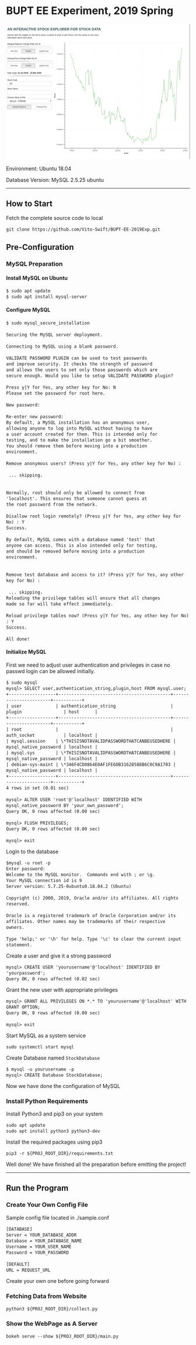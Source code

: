 # BUPT EE Experiment, 2019 Spring

![Demo](https://github.com/Vito-Swift/BUPT-EE-2019Exp/blob/master/assets/show.png)

Environment: Ubuntu 18.04

Database Version: MySQL 2.5.25 ubuntu

---

## How to Start

Fetch the complete source code to local
```
git clone https://github.com/Vito-Swift/BUPT-EE-2019Exp.git
```


## Pre-Configuration

### MySQL Preparation

#### Install MySQL on Ubuntu

```
$ sudo apt update
$ sudo apt install mysql-server
```

#### Configure MySQL

```
$ sudo mysql_secure_installation

Securing the MySQL server deployment.

Connecting to MySQL using a blank password.

VALIDATE PASSWORD PLUGIN can be used to test passwords
and improve security. It checks the strength of password
and allows the users to set only those passwords which are
secure enough. Would you like to setup VALIDATE PASSWORD plugin?

Press y|Y for Yes, any other key for No: N
Please set the password for root here.

New password: 

Re-enter new password: 
By default, a MySQL installation has an anonymous user,
allowing anyone to log into MySQL without having to have
a user account created for them. This is intended only for
testing, and to make the installation go a bit smoother.
You should remove them before moving into a production
environment.

Remove anonymous users? (Press y|Y for Yes, any other key for No) :   

 ... skipping.


Normally, root should only be allowed to connect from
'localhost'. This ensures that someone cannot guess at
the root password from the network.

Disallow root login remotely? (Press y|Y for Yes, any other key for No) : Y  
Success.

By default, MySQL comes with a database named 'test' that
anyone can access. This is also intended only for testing,
and should be removed before moving into a production
environment.


Remove test database and access to it? (Press y|Y for Yes, any other key for No) : 

 ... skipping.
Reloading the privilege tables will ensure that all changes
made so far will take effect immediately.

Reload privilege tables now? (Press y|Y for Yes, any other key for No) : Y
Success.

All done! 
```

#### Initialize MySQL

First we need to adjust user authentication and privileges in case no passwd login can be allowed initially.

```
$ sudo mysql
mysql> SELECT user,authentication_string,plugin,host FROM mysql.user;
+------------------+-------------------------------------------+-----------------------+-----------+
| user             | authentication_string                     | plugin                | host      |
+------------------+-------------------------------------------+-----------------------+-----------+
| root             |                                           | auth_socket           | localhost |
| mysql.session    | \*THISISNOTAVALIDPASSWORDTHATCANBEUSEDHERE | mysql_native_password | localhost |
| mysql.sys        | \*THISISNOTAVALIDPASSWORDTHATCANBEUSEDHERE | mysql_native_password | localhost |
| debian-sys-maint | \*346F4CD0864E0AF1FE6DB31628588B6C0C9A1703 | mysql_native_password | localhost |
+------------------+-------------------------------------------+-----------------------+-----------+
4 rows in set (0.01 sec)

mysql> ALTER USER 'root'@'localhost' IDENTIFIED WITH mysql_native_password BY 'your_own_password';
Query OK, 0 rows affected (0.00 sec)

mysql> FLUSH PRIVILEGES;
Query OK, 0 rows affected (0.00 sec)

mysql> exit
```

Login to the database
```
$mysql -u root -p  
Enter password:
Welcome to the MySQL monitor.  Commands end with ; or \g.
Your MySQL connection id is 9
Server version: 5.7.25-0ubuntu0.18.04.2 (Ubuntu)

Copyright (c) 2000, 2019, Oracle and/or its affiliates. All rights reserved.

Oracle is a registered trademark of Oracle Corporation and/or its
affiliates. Other names may be trademarks of their respective
owners.

Type 'help;' or '\h' for help. Type '\c' to clear the current input statement.
```

Create a user and give it a strong password

```
mysql> CREATE USER 'yourusername'@'localhost' IDENTIFIED BY 'yourpassword';
Query OK, 0 rows affected (0.02 sec)
```

Grant the new user with appropriate privileges

```
mysql> GRANT ALL PRIVILEGES ON *.* TO 'yourusername'@'localhost' WITH GRANT OPTION;
Query OK, 0 rows affected (0.00 sec)

mysql> exit
```

Start MySQL as a system service
``` 
sudo systemctl start mysql
```

Create Database named `StockDatabase`

```
$ mysql -u yourusername -p
mysql> CREATE Database StockDatabase;
```

Now we have done the configuration of MySQL

### Install Python Requirements

Install Python3 and pip3 on your system
``` 
sudo apt update
sudo apt install python3 python3-dev
```

Install the required packages using pip3
```
pip3 -r ${PROJ_ROOT_DIR}/requirements.txt 
```


Well done! We have finished all the preparation before emitting the project!

---

## Run the Program

### Create Your Own Config File

Sample config file located in ./sample.conf

```
[DATABASE]
Server = YOUR_DATABASE_ADDR
Database = YOUR_DATABASE_NAME
Username = YOUR_USER_NAME
Password = YOUR_PASSWORD

[DEFAULT]
URL = REQUEST_URL
```

Create your own one before going forward

### Fetching Data from Website

```
python3 ${PROJ_ROOT_DIR}/collect.py
```

### Show the WebPage as A Server

```
bokeh serve --show ${PROJ_ROOT_DIR}/main.py
```